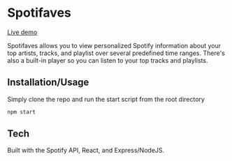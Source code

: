 # Spotifaves

[Live demo](https://spotifave-app.herokuapp.com/)

Spotifaves allows you to view personalized Spotify information about your top artists, tracks, and playlist over several predefined time ranges. There's also a built-in player so you can listen to your top tracks and playlists.

## Installation/Usage

Simply clone the repo and run the start script from the root directory

```bash
npm start
```

## Tech 

Built with the Spotify API, React, and Express/NodeJS. 


